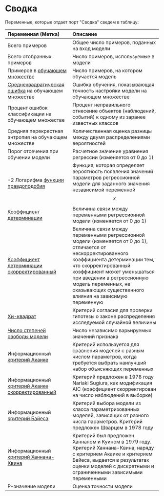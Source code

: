 # Сводка

Переменные, которые отдает порт "Сводка" сведем в таблицу:

| Переменная (Метка) | Описание |
|:-------|:-------|
| Всего примеров | Общее число примеров, поданных на вход модели |
| Всего отобранных примеров | Число примеров, используемые в модели |
| Примеров в [обучающем множестве](https://wiki.loginom.ru/articles/training-set.html) | Число примеров, на котором обучается модель |
| [Среднеквадратическая ошибка](https://wiki.loginom.ru/articles/standard-estimation-error.html) на обучающем множестве | Ошибка обучения, показывающая точность настройки модели на обучающем множестве  |
| Процент ошибок классификации на обучающем множестве | Процент неправильного отнесение объектов (наблюдений, событий) к одному из заранее известных классов |
| Средняя перекрестная энтропия на обучающем множестве | Количественная оценка разницы между двумя распределениями вероятностей |
| Порог отсечения при обучении модели | Расчетное значение уравнения регрессии (изменяется от 0 до 1) |
| -2 Логарифма [функции правдоподобия](https://wiki.loginom.ru/articles/plausibility-function.html) | Функция, которая определяет вероятность появления значений параметров  регрессионной модели для заданного значения независимой переменной $$x$$ |
| [Коэффициент детерминации](https://wiki.loginom.ru/articles/coefficient-of-determination.html) | Величина связи между переменными регрессионной модели (изменяется от 0 до 1) |
| [Коэффициент детерминации скорректированный](https://wiki.loginom.ru/articles/coefficient-determ-adj.html) | Величина связи между переменными регрессионной модели (изменяется от 0 до 1), отличается от нескорректированного коэффициента детерминации тем, что скорректированный коэффициент может уменьшаться при введении в регрессионную модель переменных, не оказывающих существенного влияния на зависимую переменную |
| [Хи-квадрат](https://wiki.loginom.ru/articles/chi-square-test.html) | Критерий согласия для проверки гипотезы о законе распределения исследуемой случайной величины |
| [Число степеней свободы модели](https://wiki.loginom.ru/articles/degrees-of-freedom.html) | Число независимо варьируемых значений признака |
| Информационный [критерий Акаике](https://wiki.loginom.ru/articles/aic.html) | Критерий используется для сравнения моделей с разным числом параметров, когда требуется выбрать наилучший набор объясняющих переменных |
| Информационный [критерий Акаике скорректированный](https://wiki.loginom.ru/articles/aicc.html) | Критерий предложен в 1978 году Nariaki Sugiura, как модификация  AIC  (коэффициент скорректирован на число наблюдений в выборке) |
| Информационный [критерий Байеса](https://wiki.loginom.ru/articles/bic.html) | Критерий выбора модели из класса параметризованных моделей, зависящих от разного числа параметров. Критерий предложен Шварцем в 1978 году |
| Информационный [критерий Ханнана-Квина](https://wiki.loginom.ru/articles/hq.html) | Критерий был предложен Ханнаном и Куином в 1979 году. Критерий Ханнана-Квина, наряду с критерием Акаике и критерием Байеса, выдается в результатах оценки моделей с дискретными и ограниченными зависимыми переменными |
| P-значение модели | Оценка точности модели |
